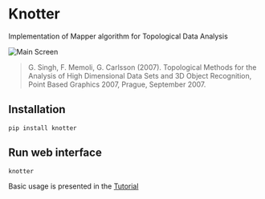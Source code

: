 # Knotter
Implementation of Mapper algorithm for Topological Data Analysis

![Main Screen](docs/sample_subway.png)

> G. Singh, F. Memoli, G. Carlsson (2007).  Topological Methods for the Analysis of High Dimensional Data Sets and 3D Object Recognition, Point Based Graphics 2007, Prague, September 2007.

## Installation

    pip install knotter

## Run web interface

    knotter

Basic usage is presented in the [Tutorial](docs/tutorial.md)